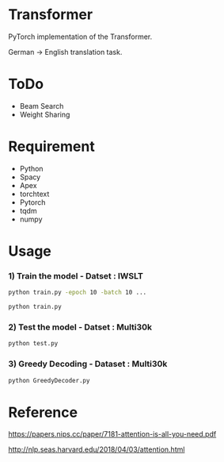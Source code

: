 # Transformer
PyTorch implementation of the Transformer.

German -> English translation task.


# ToDo
* Beam Search
* Weight Sharing

# Requirement
* Python
* Spacy
* Apex  
* torchtext
* Pytorch
* tqdm
* numpy

# Usage
### 1) Train the model - Datset : IWSLT 
```bash
python train.py -epoch 10 -batch 10 ...

python train.py
```
### 2) Test the model - Datset : Multi30k
```bash
python test.py
```
### 3) Greedy Decoding - Dataset : Multi30k
``` bash
python GreedyDecoder.py
```

# Reference
https://papers.nips.cc/paper/7181-attention-is-all-you-need.pdf

http://nlp.seas.harvard.edu/2018/04/03/attention.html

